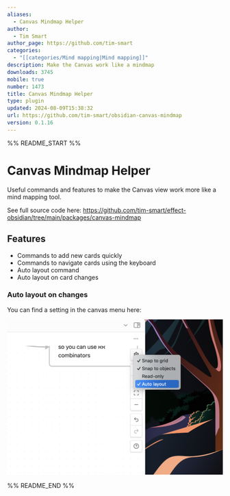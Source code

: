 ```yaml
---
aliases:
  - Canvas Mindmap Helper
author:
  - Tim Smart
author_page: https://github.com/tim-smart
categories:
  - "[[categories/Mind mapping|Mind mapping]]"
description: Make the Canvas work like a mindmap
downloads: 3745
mobile: true
number: 1473
title: Canvas Mindmap Helper
type: plugin
updated: 2024-08-09T15:38:32
url: https://github.com/tim-smart/obsidian-canvas-mindmap
version: 0.1.16
---
```


%% README_START %%

# Canvas Mindmap Helper

Useful commands and features to make the Canvas view work more like a mind mapping tool.

See full source code here: https://github.com/tim-smart/effect-obsidian/tree/main/packages/canvas-mindmap

## Features

- Commands to add new cards quickly
- Commands to navigate cards using the keyboard
- Auto layout command
- Auto layout on card changes

### Auto layout on changes

You can find a setting in the canvas menu here:

![Example](https://raw.githubusercontent.com/tim-smart/obsidian-canvas-mindmap/HEAD/assets/auto%20layout.png)


%% README_END %%